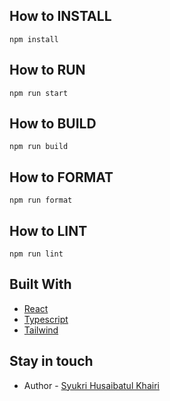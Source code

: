 ## How to INSTALL

```
npm install
```

## How to RUN

```
npm run start
```


## How to BUILD

```
npm run build
```


## How to FORMAT

```
npm run format
```


## How to LINT

```
npm run lint
```

## Built With

-   [React](https://www.npmjs.com/package/react) 
-   [Typescript](https://www.npmjs.com/package/typescript) 
-   [Tailwind](https://www.npmjs.com/package/tailwind) 

## Stay in touch

-   Author - [Syukri Husaibatul Khairi](https://linkedin.com/syukri-husaibatul-khairi-a6297314b/)
